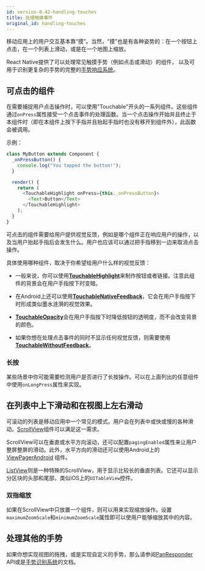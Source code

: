 ```yaml
---
id: version-0.42-handling-touches
title: 处理触摸事件
original_id: handling-touches
---
```


移动应用上的用户交互基本靠“摸”。当然，“摸”也是有各种姿势的：在一个按钮上点击，在一个列表上滑动，或是在一个地图上缩放。

React Native提供了可以处理常见触摸手势（例如点击或滑动）的组件， 以及可用于识别更复杂的手势的完整的[手势响应系统](gesturerespondersystem.html)。

## 可点击的组件

在需要捕捉用户点击操作时，可以使用"Touchable"开头的一系列组件。这些组件通过`onPress`属性接受一个点击事件的处理函数。当一个点击操作开始并且终止于本组件时（即在本组件上按下手指并且抬起手指时也没有移开到组件外），此函数会被调用。

示例：

```javascript
class MyButton extends Component {
  _onPressButton() {
    console.log("You tapped the button!");
  }

  render() {
    return (
      <TouchableHighlight onPress={this._onPressButton}>
        <Text>Button</Text>
      </TouchableHighlight>
    );
  }
}
```

可点击的组件需要给用户提供视觉反馈，例如是哪个组件正在响应用户的操作，以及当用户抬起手指后会发生什么。用户也应该可以通过把手指移到一边来取消点击操作。

具体使用哪种组件，取决于你希望给用户什么样的视觉反馈：

- 一般来说，你可以使用[**TouchableHighlight**](touchablehighlight.html)来制作按钮或者链接。注意此组件的背景会在用户手指按下时变暗。

- 在Android上还可以使用[**TouchableNativeFeedback**](touchablenativefeedback.html)，它会在用户手指按下时形成类似墨水涟漪的视觉效果。 

- [**TouchableOpacity**](touchableopacity.html)会在用户手指按下时降低按钮的透明度，而不会改变背景的颜色。

- 如果你想在处理点击事件的同时不显示任何视觉反馈，则需要使用[**TouchableWithoutFeedback**](touchablewithoutfeedback.html)。

### 长按

某些场景中你可能需要检测用户是否进行了长按操作。可以在上面列出的任意组件中使用`onLongPress`属性来实现。

## 在列表中上下滑动和在视图上左右滑动

可滚动的列表是移动应用中一个常见的模式。用户会在列表中或快或慢的各种滑动。[ScrollView](using-a-scrollView.html)组件可以满足这一需求。

ScrollView可以在垂直或水平方向滚动，还可以配置`pagingEnabled`属性来让用户整屏整屏的滑动。此外，水平方向的滑动还可以使用Android上的[ViewPagerAndroid](viewpagerandroid.html) 组件。

[ListView](using-a-listview.html)则是一种特殊的ScrollView，用于显示比较长的垂直列表。它还可以显示分区块的头部和尾部，类似iOS上的`UITableView`控件。

### 双指缩放

如果在ScrollView中只放置一个组件，则可以用来实现缩放操作。设置`maximumZoomScale`和`minimumZoomScale`属性即可以使用户能够缩放其中的内容。

## 处理其他的手势

如果你想实现视图的拖拽，或是实现自定义的手势，那么请参阅[PanResponder](panresponder.html) API或是[手势识别系统](gesture-responder-system.html)的文档。

